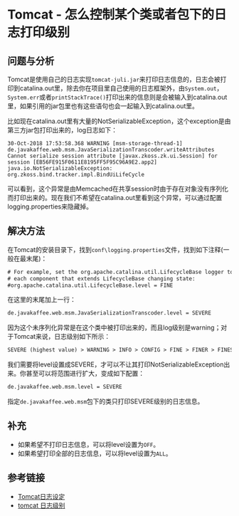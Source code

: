 # Tomcat - 怎么控制某个类或者包下的日志打印级别

## 问题与分析

Tomcat是使用自己的日志实现`tomcat-juli.jar`来打印日志信息的，日志会被打印到catalina.out里，除去你在项目里自己使用的日志框架外，由`System.out`，`System.err`或者`printStackTrace()`打印出来的信息则是会被输入到catalina.out里，如果引用的jar包里也有这些语句也会一起输入到catalina.out里。
<!--more-->

比如现在catalina.out里有大量的NotSerializableException，这个exception是由第三方jar包打印出来的，log日志如下：
```javade.javakaffee.web.msm.JavaSerializationTranscoder.level = SEVERE
30-Oct-2018 17:53:58.368 WARNING [msm-storage-thread-1] de.javakaffee.web.msm.JavaSerializationTranscoder.writeAttributes Cannot serialize session attribute [javax.zkoss.zk.ui.Session] for session [EB56FE915F0611E8195FF5F95C96A9E2.app2]
java.io.NotSerializableException: org.zkoss.bind.tracker.impl.BindUiLifeCycle
```

可以看到，这个异常是由Memcached在共享session时由于存在对象没有序列化而打印出来的。现在我们不希望在catalina.out里看到这个异常，可以通过配置logging.properties来隐藏掉。

## 解决方法

在Tomcat的安装目录下，找到`conf\logging.properties`文件，找到如下注释(一般在最末尾)：
```html
# For example, set the org.apache.catalina.util.LifecycleBase logger to log
# each component that extends LifecycleBase changing state:
#org.apache.catalina.util.LifecycleBase.level = FINE
```

在这里的末尾加上一行：
```html
de.javakaffee.web.msm.JavaSerializationTranscoder.level = SEVERE
```

因为这个未序列化异常是在这个类中被打印出来的，而且log级别是warning；对于Tomcat来说，日志级别如下所示：
```html
SEVERE (highest value) > WARNING > INFO > CONFIG > FINE > FINER > FINEST (lowest value)
```

我们需要将level设置成SEVERE，才可以不让其打印NotSerializableException出来。你甚至可以将范围进行扩大，变成如下配置：
```html
de.javakaffee.web.msm.level = SEVERE
```
指定`de.javakaffee.web.msm`包下的类只打印SEVERE级别的日志信息。

## 补充

* 如果希望不打印日志信息，可以将level设置为`OFF`。
* 如果希望打印全部的日志信息，可以将level设置为`ALL`。

## 参考链接

* [Tomcat日志设定](https://blog.csdn.net/lk_cool/article/details/4561306)
* [tomcat 日志级别](https://blog.csdn.net/bjnihao/article/details/50522260)